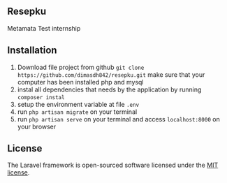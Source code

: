 ## Resepku 

Metamata Test internship

## Installation

1. Download file project from github `git clone https://github.com/dimasdh842/resepku.git` make sure that your computer has been installed php and mysql
2. instal all dependencies that needs by the application by running `composer instal`
3. setup the environment variable at file `.env`
4. run `php artisan migrate` on your terminal
5.  run `php artisan serve` on your terminal and access `localhost:8000` on your browser 

## License

The Laravel framework is open-sourced software licensed under the [MIT license](https://opensource.org/licenses/MIT).
